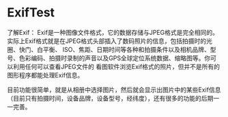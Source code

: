 # ExifTest
了解Exif：
    Exif是一种图像文件格式，它的数据存储与JPEG格式是完全相同的。实际上Exif格式就是在JPEG格式头部插入了数码照片的信息，包括拍摄时的光圈、快门、白平衡、   ISO、焦距、日期时间等各种和拍摄条件以及相机品牌、型号、色彩编码、拍摄时录制的声音以及GPS全球定位系统数据、缩略图等。你可以利用任何可以查看JPEG文件的   看图软件浏览Exif格式的照片，但并不是所有的图形程序都能处理Exif信息。


目前功能很简单，就是从相册中选择图片，然后就会显示出图片中的某些Exif信息（目前只有拍摄时间，设备品牌，设备型号，经纬度），还有很多的功能的后期一一完善。
